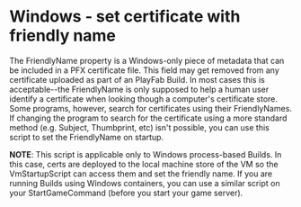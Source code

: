 # Windows - set certificate with friendly name

The FriendlyName property is a Windows-only piece of metadata that can be included in a PFX certificate file. This field may get removed from any certificate uploaded as part of an PlayFab Build. In most cases this is acceptable--the FriendlyName is only supposed to help a human user identify a certificate when looking though a computer's certificate store.
Some programs, however, search for certificates using their FriendlyNames. If changing the program to search for the certificate using a more standard method (e.g. Subject, Thumbprint, etc) isn't possible, you can use this script to set the FriendlyName on startup.

**NOTE**: This script is applicable only to Windows process-based Builds. In this case, certs are deployed to the local machine store of the VM so the VmStartupScript can access them and set the friendly name. If you are running Builds using Windows containers, you can use a similar script on your StartGameCommand (before you start your game server).